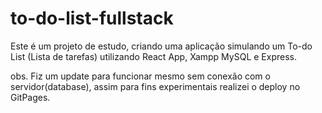 # to-do-list-fullstack

Este é um projeto de estudo, criando uma aplicação simulando um To-do List (Lista de tarefas) utilizando React App, Xampp MySQL e Express.

obs. Fiz um update para funcionar mesmo sem conexão com o servidor(database), assim para fins experimentais realizei o deploy no GitPages.